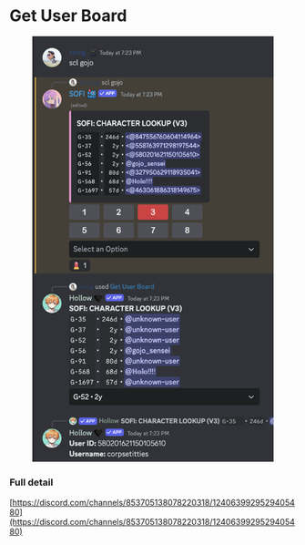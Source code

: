 # Get User Board

<figure><img src="../.gitbook/assets/image (1) (1) (1).png" alt=""><figcaption></figcaption></figure>

### Full detail

[https://discord.com/channels/853705138078220318/1240639929529405480](https://discord.com/channels/853705138078220318/1240639929529405480)
